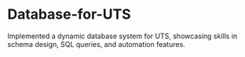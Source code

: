 # Database-for-UTS
Implemented a dynamic database system for UTS, showcasing skills in schema design, SQL queries, and automation features.
